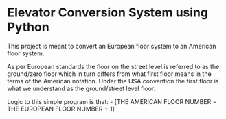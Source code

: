 # Elevator Conversion System using Python

 This project is meant to convert an European floor system to an American floor system.

 As per European standards the floor on the street level is referred to as the ground/zero floor which in turn differs from what first floor means in the terms of the American notation. Under the USA convention the first floor is what we understand as the ground/street level floor.

Logic to this simple program is that: -
[THE AMERICAN FLOOR NUMBER = THE EUROPEAN FLOOR NUMBER + 1]

